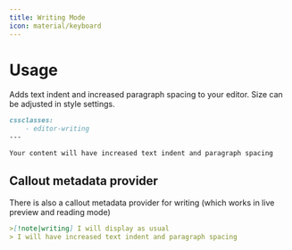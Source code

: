 ```yaml
---
title: Writing Mode
icon: material/keyboard
---
```


# Usage

Adds text indent and increased paragraph spacing to your editor. Size can be
adjusted in style settings.

```md
cssclasses:
    - editor-writing
---

Your content will have increased text indent and paragraph spacing 
```

<!-- Link to style settings adjustment. -->

## Callout metadata provider

There is also a callout metadata provider for writing (which works in live preview
and reading mode)

```md
>[!note|writing] I will display as usual
> I will have increased text indent and paragraph spacing 
```


